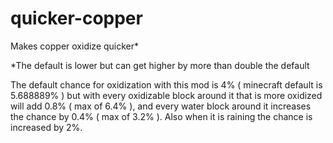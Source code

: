 # quicker-copper
Makes copper oxidize quicker*</br>

*The default is lower but can get higher by more than double the default</br>

The default chance for oxidization with this mod is 4% ( minecraft default is 5.688889% ) but with every oxidizable block around it that is more oxidized will add 0.8% ( max of 6.4% ), and every water block around it increases the chance by 0.4% ( max of 3.2% ). Also when it is raining the chance is increased by 2%.